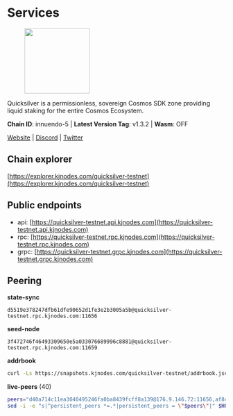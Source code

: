 # Services

<figure><img src="https://raw.githubusercontent.com/kj89/testnet_manuals/main/pingpub/logos/quicksilver.png" width="150" alt=""><figcaption></figcaption></figure>

Quicksilver is a permissionless, sovereign Cosmos SDK zone providing liquid staking for the entire Cosmos Ecosystem.

**Chain ID**: innuendo-5 | **Latest Version Tag**: v1.3.2 | **Wasm**: OFF

[Website](https://quicksilver.zone) | [Discord](https://discord.gg/quicksilverprotocol) | [Twitter](https://twitter.com/quicksilverzone)


## Chain explorer
[https://explorer.kjnodes.com/quicksilver-testnet](https://explorer.kjnodes.com/quicksilver-testnet)

## Public endpoints

* api: [https://quicksilver-testnet.api.kjnodes.com](https://quicksilver-testnet.api.kjnodes.com)
* rpc: [https://quicksilver-testnet.rpc.kjnodes.com](https://quicksilver-testnet.rpc.kjnodes.com)
* grpc: [https://quicksilver-testnet.grpc.kjnodes.com](https://quicksilver-testnet.grpc.kjnodes.com)

## Peering

**state-sync**

```text
d5519e378247dfb61dfe90652d1fe3e2b3005a5b@quicksilver-testnet.rpc.kjnodes.com:11656
```

**seed-node**

```text
3f472746f46493309650e5a033076689996c8881@quicksilver-testnet.rpc.kjnodes.com:11659
```

**addrbook**
```bash
curl -Ls https://snapshots.kjnodes.com/quicksilver-testnet/addrbook.json > $HOME/.quicksilverd/config/addrbook.json
```

**live-peers** (40)
```bash
peers="d40a714c11ea3040495246fa0ba8439fcff8a139@176.9.146.72:11656,af8cfa944802a9bd510fc3407950a15e8be86c31@213.239.217.52:30656,13564ca7ffcc8fa6bcc6d405c96fe8c724ec17da@88.99.213.25:11656,a1ef7f2e44f4be8e041f3a9e58cf58cd24b97e26@51.89.7.235:26650,858ba6bc33a6d13fdd9ddad344d788dcf91cf565@142.132.151.99:15651,41f7d7004cace7bd1760a5f980a86123700c8f1d@185.146.148.116:26656,9e0604571aa20314c2261d70b7d8823414702715@51.159.141.209:26656,a637b94cb989909cc182623748ef179b0659f148@65.109.23.114:11156,74abcb5243d4ffc43de6ad1a288d8e50adcd467e@65.109.80.176:20656,a37474c1f254cd4b16d924327a755c914e8e7d86@65.109.30.53:26656,46f97e49a49694aead28c27be2c19300f509e273@65.108.129.94:26656,d160a8908b44f2a44ce17e0be1f9056b58993b9c@65.21.139.170:21026,1452d484454c0f93ddf3cbf987ce1b9cadd8f23f@65.21.95.180:37656,8099f8a7c95c1676982e1a23e8452f2b10b07415@65.108.78.107:22656,ac0c6a8e9e700044226e9ff16b68ab4cbae6fb06@84.46.246.109:2366,42f87cb55d5fdd222da28023613c66857398c4b8@5.22.223.252:26656,521eabb3f5a0698476baf22c45aaef396399da10@135.181.183.93:24656,d5519e378247dfb61dfe90652d1fe3e2b3005a5b@65.109.68.190:11656,25b8b792bb14e8bfdcdfa163a14710d5645a4eba@148.251.91.77:20656,f0621c59ca7cfba98015ae2a47886fc3d9c0020c@94.130.132.227:4020,0551eaa0db7097274410ee27a71672817e314b83@167.235.245.191:26656,f7edad3ff5a85d039e7de12067c63064c5b42d63@46.4.121.72:11656,67224ac7f52eac4db6bb0a8de0bf8fbc5e7e0069@199.204.45.23:10656,a288baa951cbe92b253c01c3936d930af1d56424@5.161.142.236:26656,c133c4c0c7034c8c345330f394984ad08092fc14@138.201.17.11:27656,e0f0703e9ce343c46e0ec01b19216715e817b358@65.109.85.170:28656,5c2a752c9b1952dbed075c56c600c3a79b58c395@95.214.55.232:27026,cc745e98b4dc9b83c5a74d41f576feda73902dfd@65.109.38.54:20026,dc88be3a0075ce429a423237abe223a9528ce0df@65.108.204.119:31656,c9a74cdd754a8ccc9243ac2b245e4caaa78695aa@45.85.147.96:26656,3519e61e653db97f5d1c7f1bec9b0072bca4d5fe@144.76.45.59:16656,78acdbabc08231765444b3143a222d433a5157e1@142.132.205.94:15651,22a393fe9174c29081ad8aeaf14ce01b9a79d8c6@159.203.28.113:26656,dbe93dfe92d87db75463bd8b336e4a960fcb2235@51.195.234.250:26656,be637bd74973424c825c14c99b71f652fbabb48e@65.21.123.172:22656,3c48a780b85d248e34e63eca5d44c624f93d09d5@135.181.59.162:11156,4ccdccd18a480f13af85aa798356c1bf856f5c20@88.208.57.200:11656,0a3ac40a7a4ce35978c4da97be2eb6974bc3c58b@185.252.233.217:46656,e25a748120c9608c1d2a70fafa75178d862b3463@207.180.253.78:26656,4c24df4acfbaaf22e5f6f3c4d11ecf02e8cc343f@195.3.220.48:26656"
sed -i -e "s|^persistent_peers *=.*|persistent_peers = \"$peers\"|" $HOME/.quicksilverd/config/config.toml
```
